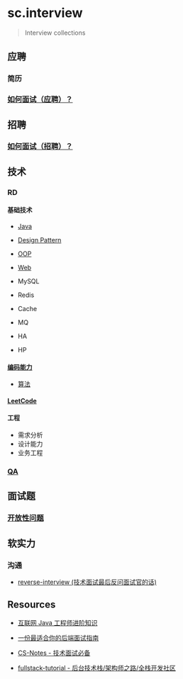 # sc.interview
> Interview collections


## 应聘
### 简历
### [如何面试（应聘）？](theory/README.md)

## 招聘
### [如何面试（招聘）？](theory/README.md)

## 技术
### RD
#### 基础技术
* [Java](RD/tech/java/README.md)
* [Design Pattern](RD/tech/design-pattern/README.md)
* [OOP](RD/tech/paradigms/OOP.md)

* [Web](RD/tech/web/README.md)

* MySQL
* Redis
* Cache
* MQ

* HA
* HP

#### [编码能力](RD/coding/README.md)
* [算法](https://github.com/SunnnyChan/half-hour-of-ALGS)

#### [LeetCode](LeetCode/README.md)

#### 工程
* 需求分析
* 设计能力
* 业务工程

### [QA](QA/README.md)

## 面试题
### [开放性问题](Q&A/OpenQuestion.md)

## 软实力
### 沟通
* [reverse-interview (技术面试最后反问面试官的话)](https://github.com/yifeikong/reverse-interview-zh)

## Resources
* [互联网 Java 工程师进阶知识](https://github.com/doocs/advanced-java)

* [一份最适合你的后端面试指南](https://juejin.im/post/5ba591386fb9a05cd31eb85f)
* [CS-Notes - 技术面试必备](https://github.com/CyC2018/CS-Notes)
* [fullstack-tutorial - 后台技术栈/架构师之路/全栈开发社区](https://github.com/frank-lam/fullstack-tutorial)
